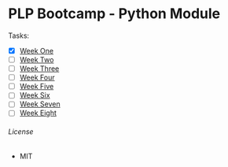 # PLP Bootcamp - Python Module

Tasks:

- [x] [Week One](./wk-one/user_input.py)
- [ ] [Week Two]()
- [ ] [Week Three]()
- [ ] [Week Four]()
- [ ] [Week Five]()
- [ ] [Week Six]()
- [ ] [Week Seven]()
- [ ] [Week Eight]()

###### License

- MIT
